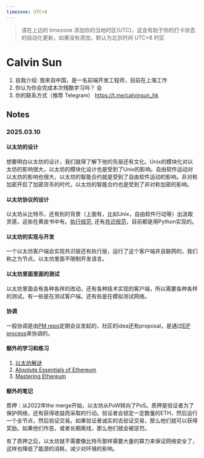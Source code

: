 ```yaml
---
timezone: UTC+8
---
```


> 请在上边的 timezone 添加你的当地时区(UTC)，这会有助于你的打卡状态的自动化更新，如果没有添加，默认为北京时间 UTC+8 时区


# Calvin Sun

1. 自我介绍: 我來自中国，是一名前端开发工程师，目前在上海工作
2. 你认为你会完成本次残酷学习吗？   会
3. 你的联系方式（推荐 Telegram）  https://t.me/calvinsun_hk

## Notes

<!-- Content_START -->

### 2025.03.10

#### 以太坊的设计
想要明白以太坊的设计，我们就得了解下他的先驱还有文化。Unix的模块化对以太坊的影响很大，以太坊的模块化设计也是受到了Unix的影响。自由软件运动对以太坊的影响也很大，以太坊的智能合约就是受到了自由软件运动的影响。非对称加密开启了加密货币的时代，以太坊的智能合约也是受到了非对称加密的影响。

#### 以太坊协议的设计
以太坊从比特币，还有别的背景（上面有，比如Unix，自由软件行动等）出汲取灵感，这些在黄皮书中有。[执行规范](https://github.com/ethereum/execution-specs), 还有[共识规范](https://github.com/ethereum/consensus-specs)，目前都是用Python实现的。

#### 以太坊的实现与开发
一个以太坊客户端会实现共识层还有执行层，运行了这个客户端并且联网的，我们称之为节点。以太坊里面不限制开发语言。

#### 以太坊里面里面的测试

以太坊里面会有各种各样的改动，还有各种技术实现的客户端，所以需要各种各样的测试。有一些是在测试客户端，还有些是在模拟测试网络。

#### 协调
一般协调是由[PM repo](https://github.com/ethereum/pm)定期会议发起的，社区的idea还有proposal，是通过[EIP process](https://eips.ethereum.org/EIPS/eip-1)来协调的。

#### 额外的学习和练习
1. [以太坊解谜](https://ethereum.org/quizzes)
2. [Absolute Essentials of Ethereum](https://www.routledge.com/Absolute-Essentials-of-Ethereum/Dylan-Ennis/p/book/9781032334189)
3. [Mastering Ethereum](https://github.com/ethereumbook/ethereumbook)

#### 额外的笔记
质押：从2022年the merge开始，以太坊从PoW转向了PoS。质押是验证者为了保护网络，还有获得收益而采取的行动。验证者会锁定一定数量的ETH，然后运行一个全节点，然后验证交易。如果验证者诚实的去验证交易，那么他们就可以获得奖励。如果他们作恶，或者长期离线，那么他们就会被惩罚。

有了质押之后，以太坊就不需要像比特币那样需要大量的算力来保证网络安全了，这样也降低了能源的消耗，减少对环境的影响。

<!-- Content_END -->
